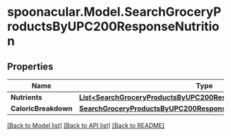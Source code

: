 # spoonacular.Model.SearchGroceryProductsByUPC200ResponseNutrition

## Properties

Name | Type | Description | Notes
------------ | ------------- | ------------- | -------------
**Nutrients** | [**List&lt;SearchGroceryProductsByUPC200ResponseNutritionNutrientsInner&gt;**](SearchGroceryProductsByUPC200ResponseNutritionNutrientsInner.md) |  | 
**CaloricBreakdown** | [**SearchGroceryProductsByUPC200ResponseNutritionCaloricBreakdown**](SearchGroceryProductsByUPC200ResponseNutritionCaloricBreakdown.md) |  | 

[[Back to Model list]](../README.md#documentation-for-models) [[Back to API list]](../README.md#documentation-for-api-endpoints) [[Back to README]](../README.md)

